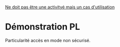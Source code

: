 
[Ne doit pas être une activityé mais un cas d'utilisation](../../../casutilisation/)





# Démonstration PL

Particularité accès en mode non sécurisé.
